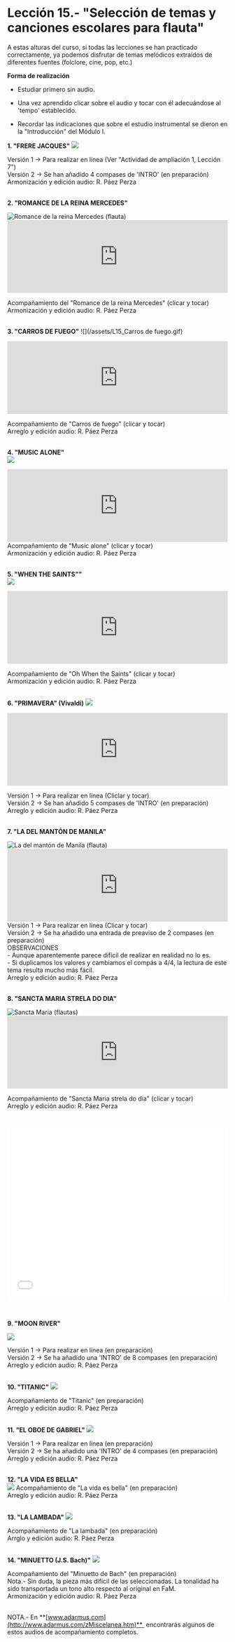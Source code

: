 
# Lección 15.- "Selección de temas y canciones escolares para flauta"

A estas alturas del curso, si todas las lecciones se han practicado correctamente, ya podemos disfrutar de temas melódicos extraídos de diferentes fuentes (folclore, cine, pop, etc.)

**Forma de realización**

- Estudiar primero sin audio.

- Una vez aprendido clicar sobre el audio y tocar con él adecuándose al 'tempo' establecido.

- Recordar las indicaciones que sobre el estudio instrumental se dieron en la "Introducción" del Módulo I.

**1. "FRERE JACQUES"**
![](/assets/L15_Frere_Jacques.gif)

Versión 1 -> Para realizar en línea (Ver "Actividad de ampliación 1, Lección 7")<br /> Versión 2 -> Se han añadido 4 compases de 'INTRO' (en preparación)<br /> Armonización y edición audio: R. Páez Perza
<br />
<br />

**2. "ROMANCE DE LA REINA MERCEDES"**

<img src="img/Romance_de_la_reina_Mercedes_(flauta).gif" alt="Romance de la reina Mercedes (flauta)" title="Romance de la reina Mercedes (flauta)" />

<iframe width="100%" height="166" scrolling="no" frameborder="no" src="https://w.soundcloud.com/player/?url=https%3A//api.soundcloud.com/tracks/344090297&amp;color=%23ff5500&amp;auto_play=false&amp;hide_related=false&amp;show_comments=true&amp;show_user=true&amp;show_reposts=false"></iframe>

Acompañamiento del "Romance de la reina Mercedes" (clicar y tocar)<br /> Armonización y edición audio: R. Páez Perza
<br />
<br />


**3. "CARROS DE FUEGO"**
![](/assets/L15_Carros de fuego.gif)

<iframe width="100%" height="166" scrolling="no" frameborder="no" src="https://w.soundcloud.com/player/?url=https%3A//api.soundcloud.com/tracks/344090272&amp;color=%23ff5500&amp;auto_play=false&amp;hide_related=false&amp;show_comments=true&amp;show_user=true&amp;show_reposts=false"></iframe>

Acompañamiento de "Carros de fuego" (clicar y tocar)<br /> Arreglo y edición audio: R. Páez Perza
<br />
<br />

**4. "MUSIC ALONE"**<br />
![](/assets/L15_MusicAlone.gif)

<iframe width="100%" height="166" scrolling="no" frameborder="no" src="https://w.soundcloud.com/player/?url=https%3A//api.soundcloud.com/tracks/344090277&amp;color=%23ff5500&amp;auto_play=false&amp;hide_related=false&amp;show_comments=true&amp;show_user=true&amp;show_reposts=false"></iframe>
Acompañamiento de "Music alone" (clicar y tocar)<br /> Armonización y edición audio: R. Páez Perza
<br />
<br />

**5. "WHEN THE SAINTS""**
<br />
![](/assets/L15_WhenSaints.gif)

<iframe width="100%" height="166" scrolling="no" frameborder="no" src="https://w.soundcloud.com/player/?url=https%3A//api.soundcloud.com/tracks/344090281&amp;color=%23ff5500&amp;auto_play=false&amp;hide_related=false&amp;show_comments=true&amp;show_user=true&amp;show_reposts=false"></iframe>

Acompañamiento de "Oh When the Saints" (clicar y tocar)<br /> Armonización y edición audio: R. Páez Perza
<br />
<br />

**6. "PRIMAVERA" (Vivaldi)**
![](/assets/L15_Primavera_Vivaldi.gif)

<iframe width="100%" height="166" scrolling="no" frameborder="no" src="https://w.soundcloud.com/player/?url=https%3A//api.soundcloud.com/tracks/344090278&amp;color=%23ff5500&amp;auto_play=false&amp;hide_related=false&amp;show_comments=true&amp;show_user=true&amp;show_reposts=false"></iframe>

Versión 1 -> Para realizar en línea (Cliclar y tocar)<br /> Versión 2 -> Se han añadido 5 compases de 'INTRO' (en preparación)<br /> Arreglo y edición audio: R. Páez Perza
<br />
<br />

**7. "LA DEL MANTÓN DE MANILA"**

<img src="img/L15_5_MantonManila_GRIS.gif" alt="La del mantón de Manila (flauta) " title="La del mantón de Manila (flauta) " />

<iframe width="100%" height="166" scrolling="no" frameborder="no" src="https://w.soundcloud.com/player/?url=https%3A//api.soundcloud.com/tracks/344090274&amp;color=%23ff5500&amp;auto_play=false&amp;hide_related=false&amp;show_comments=true&amp;show_user=true&amp;show_reposts=false"></iframe>
Versión 1 -> Para realizar en línea (Clicar y tocar)<br /> Versión 2 -> Se ha añadido una entrada de preaviso de 2 compases (en preparación)
<br /> OBSERVACIONES<br />- Aunque aparentemente parece difícil de realizar en realidad no lo es.<br />- Si duplicamos los valores y cambiamos el compás a 4/4, la lectura de este tema resulta mucho más fácil.<br /> Arreglo y edición audio: R. Páez Perza
<br />
<br />

**8. "SANCTA MARIA STRELA DO DIA"**

<img src="img/L15_6_SanctaMariaStrelaDoDia_(Duo)_GRIS.gif" alt="Sancta Maria (flautas)" title="Sancta Maria (flautas)" />

<iframe width="100%" height="166" scrolling="no" frameborder="no" src="https://w.soundcloud.com/player/?url=https%3A//api.soundcloud.com/tracks/344090279&amp;color=%23ff5500&amp;auto_play=false&amp;hide_related=false&amp;show_comments=true&amp;show_user=true&amp;show_reposts=false"></iframe>

Acompañamiento de "Sancta Maria strela do dia" (clicar y tocar)<br /> Arreglo y edición audio: R. Páez Perza
<br />
<br />

<iframe width="100%" height="400" style="display: block; margin-left: auto; margin-right: auto;" allowfullscreen="" frameborder="0" src="//www.youtube.com/embed/9w9EgEHEBiQ?rel=0"></iframe>
<br />
<br />

**9. "MOON RIVER"**<br />

![](/assets/L15_MoonRiver.gif)

Versión 1 -> Para realizar en línea (en preparación)<br /> Versión 2 -> Se ha añadido una 'INTRO' de 8 compases (en preparación)<br /> Arreglo y edición audio: R. Páez Perza
<br />
<br />

**10. "TITANIC"**
![](/assets/L15_Titanic.gif)

Acompañamiento de "Titanic" (en preparación)<br /> Arreglo y edición audio: R. Páez Perza
<br />
<br />

**11. "EL OBOE DE GABRIEL"**
![](/assets/L15_OboeGabriel.gif)

Versión 1 -> Para realizar en línea (en preparación)<br /> Versión 2 -> Se ha añadido una 'INTRO' de 4 compases (en preparación)<br /> Arreglo y edición audio: R. Páez Perza
<br />
<br />

**12. "LA VIDA ES BELLA"**<br />
![](/assets/L15_La_vida_es_bella.gif)
Acompañamiento de "La vida es bella" (en preparación)<br /> Arreglo y edición audio: R. Páez Perza
<br />
<br />

**13. "LA LAMBADA"**
![](/assets/L15_Lambada.gif)

Acompañamiento de "La lambada" (en preparación)<br /> Arrglo y edición audio: R. Páez Perza
<br />
<br />






**14. "MINUETTO (J.S. Bach)"**
![](/assets/L15_Minuetto_Bach2.gif)

Acompañamiento del "Minuetto de Bach" (en preparación)<br /> Nota.- Sin duda, la pieza más difícil de las seleccionadas.  La tonalidad ha sido transportada un tono alto respecto al original en FaM.<br /> Armonización y edición audio: R. Páez Perza
<br />
<br />

NOTA.- En **[www.adarmus.com](http://www.adarmus.com/zMiscelanea.htm)**  encontrarás algunos de estos audios de acompañamiento completos.<strong style="color: #800000; font-size: medium;">

 






